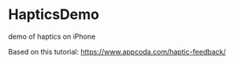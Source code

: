 # HapticsDemo
demo of haptics on iPhone

Based on this tutorial:
https://www.appcoda.com/haptic-feedback/
